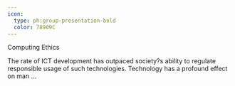 ```yaml
---
icon:
  type: ph:group-presentation-bold
  color: 78909C
---
```

Computing Ethics

The rate of ICT development has outpaced society?s ability to regulate responsible usage of such technologies. Technology has a profound effect on man ... 

